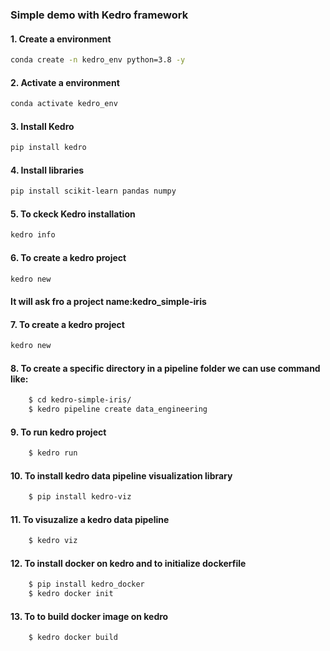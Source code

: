 ### Simple demo with Kedro framework

#### 1. Create a environment
```bash
conda create -n kedro_env python=3.8 -y
```
#### 2. Activate a environment
```bash 
conda activate kedro_env 
```
#### 3. Install Kedro
```bash
pip install kedro
```
#### 4. Install libraries
```bash
pip install scikit-learn pandas numpy
```
#### 5. To ckeck Kedro installation
```bash
kedro info
```
#### 6. To create a kedro project
```bash
kedro new
```
#### It will ask fro a project name:kedro_simple-iris

#### 7. To create a kedro project
```bash
kedro new
```

#### 8. To create a specific directory in a pipeline folder we can use command like:
```bash
	$ cd kedro-simple-iris/
	$ kedro pipeline create data_engineering
```

#### 9. To run kedro project
```bash
	$ kedro run
```
#### 10. To install kedro data pipeline visualization library
```bash
	$ pip install kedro-viz
```
#### 11. To visuzalize a kedro data pipeline
```bash
	$ kedro viz
```

#### 12. To install docker on kedro and to initialize dockerfile
```bash
	$ pip install kedro_docker
	$ kedro docker init 
```

#### 13. To to build docker image on kedro
```bash
	$ kedro docker build
```
